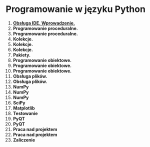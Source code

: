 # Programowanie w języku Python

[1]: https://github.com/marianstrilets/zut-python/tree/main/L01%20Obs%C5%82uga%20IDE.%20Wprowadzenie "Obsługa IDE. Wprowadzenie"

1. __[Obsługa IDE. Wprowadzenie.][1]__
1. __Programowanie proceduralne.__
1. __Programowanie proceduralne.__
1. __Kolekcje.__
1. __Kolekcje.__
1. __Kolekcje.__
1. __Pakiety.__
1. __Programowanie obiektowe.__
1. __Programowanie obiektowe.__
1. __Programowanie obiektowe.__
1. __Obsługa plików.__
1. __Obsługa plików.__
1. __NumPy__
1. __NumPy__
1. __NumPy__
1. __SciPy__
1. __Matplotlib__
1. __Testowanie__
1. __PyQT__
1. __PyQT__
1. __Praca nad projektem__
1. __Praca nad projektem__
1. __Zaliczenie__
